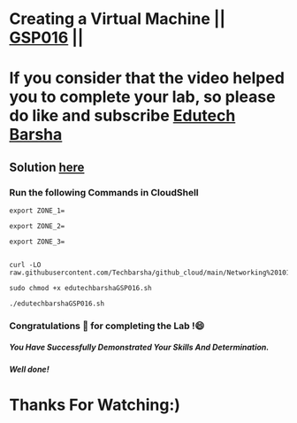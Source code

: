# Creating a Virtual Machine || [GSP016](https://www.cloudskillsboost.google/focuses/1743?parent=catalog) ||

# If you consider that the video helped you to complete your lab, so please do like and subscribe [Edutech Barsha](https://www.youtube.com/@edutechbarsha)
## Solution [here](https://youtu.be/HnwdCpaZ6o4)

### Run the following Commands in CloudShell

```
export ZONE_1=

export ZONE_2=

export ZONE_3=


curl -LO raw.githubusercontent.com/Techbarsha/github_cloud/main/Networking%20101/edutechbarshaGSP016.sh

sudo chmod +x edutechbarshaGSP016.sh

./edutechbarshaGSP016.sh
```

### Congratulations 🎉 for completing the Lab !😄

##### *You Have Successfully Demonstrated Your Skills And Determination.*

#### *Well done!*

# Thanks For Watching:)
